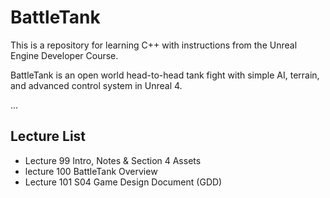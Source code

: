 # BattleTank

This is a repository for learning C++ with instructions from the Unreal Engine Developer Course.

BattleTank is an open world head-to-head tank fight with simple AI, terrain, and advanced control system in Unreal 4.

...

## Lecture List
* Lecture 99 Intro, Notes & Section 4 Assets
* lecture 100 BattleTank Overview
* Lecture 101 S04 Game Design Document (GDD)
